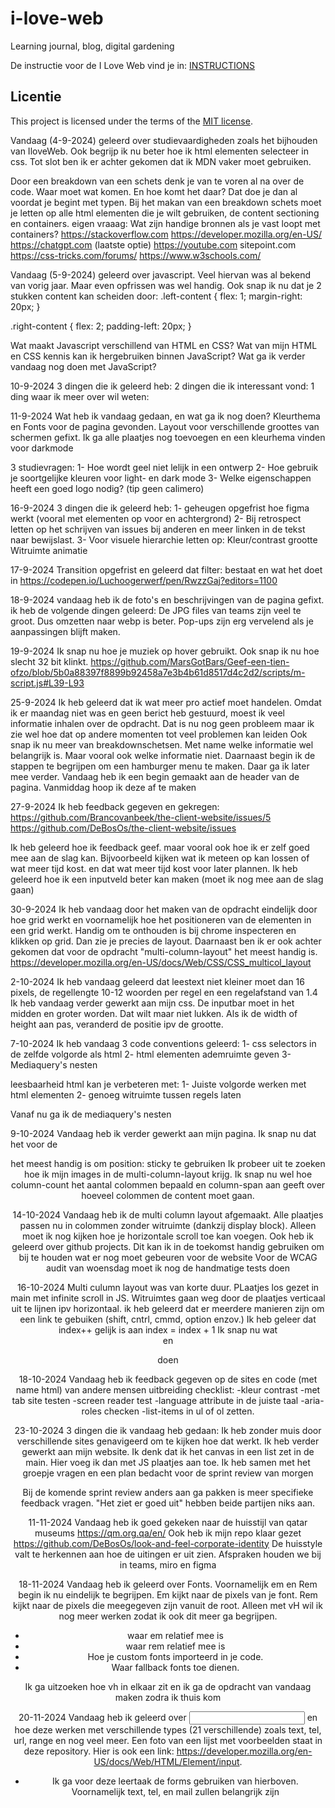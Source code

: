 # i-love-web

Learning journal, blog, digital gardening

De instructie voor de I Love Web vind je in: [INSTRUCTIONS](https://github.com/fdnd-task/i-love-web/blob/main/docs/INSTRUCTIONS.md)


## Licentie

This project is licensed under the terms of the [MIT license](./LICENSE).

Vandaag (4-9-2024) geleerd over studievaardigheden zoals het bijhouden van IloveWeb.
Ook begrijp ik nu beter hoe ik html elementen selecteer in css. Tot slot ben ik er achter gekomen dat ik MDN vaker moet gebruiken.

Door een breakdown van een schets denk je van te voren al na over de code. Waar moet wat komen. En hoe komt het daar? Dat doe je dan al voordat je begint met typen.
Bij het makan van een breakdown schets moet je letten op alle html elementen die je wilt gebruiken, de content sectioning en containers.
eigen vraaag: Wat zijn handige bronnen als je vast loopt met containers?
https://stackoverflow.com
https://developer.mozilla.org/en-US/
https://chatgpt.com (laatste optie)
https://youtube.com
sitepoint.com
https://css-tricks.com/forums/
https://www.w3schools.com/

Vandaag (5-9-2024) geleerd over javascript. Veel hiervan was al bekend van vorig jaar. Maar even opfrissen was wel handig.
Ook snap ik nu dat je 2 stukken content kan scheiden door:
.left-content {
    flex: 1;
    margin-right: 20px;
}

.right-content {
    flex: 2;
    padding-left: 20px;
}

Wat maakt Javascript verschillend van HTML en CSS?
Wat van mijn HTML en CSS kennis kan ik hergebruiken binnen JavaScript?
Wat ga ik verder vandaag nog doen met JavaScript?

10-9-2024
3 dingen die ik geleerd heb: 
2 dingen die ik interessant vond:
1 ding waar ik meer over wil weten:


11-9-2024
Wat heb ik vandaag gedaan, en wat ga ik nog doen?
Kleurthema en Fonts voor de pagina gevonden. Layout voor verschillende groottes van schermen gefixt. 
Ik ga alle plaatjes nog toevoegen en een kleurhema vinden voor darkmode

3 studievragen:
1- Hoe wordt geel niet lelijk in een ontwerp
2- Hoe gebruik je soortgelijke kleuren voor light- en dark mode
3- Welke eigenschappen heeft een goed logo nodig? (tip geen calimero)

16-9-2024
3 dingen die ik geleerd heb:
1- geheugen opgefrist hoe figma werkt (vooral met elementen op voor en achtergrond)
2- Bij retrospect letten op het schrijven van issues bij anderen en meer linken in de tekst naar bewijslast.
3- Voor visuele hierarchie letten op:
Kleur/contrast
grootte
Witruimte
animatie


17-9-2024
Transition opgefrist en geleerd dat 	filter: bestaat en wat het doet in 
https://codepen.io/Luchoogerwerf/pen/RwzzGaj?editors=1100

18-9-2024
vandaag heb ik de foto's en beschrijvingen van de pagina gefixt.
ik heb de volgende dingen geleerd:
De JPG files van teams zijn veel te groot. Dus omzetten naar webp is beter.
Pop-ups zijn erg vervelend als je aanpassingen blijft maken.

19-9-2024
Ik snap nu hoe je muziek op hover gebruikt. Ook snap ik nu hoe slecht 32 bit klinkt.
https://github.com/MarsGotBars/Geef-een-tien-ofzo/blob/5b0a88397f8899b92458a7e3b4b61d8517d4c2d2/scripts/m-script.js#L39-L93


25-9-2024
Ik heb geleerd dat ik wat meer pro actief moet handelen. Omdat ik er maandag niet was en geen berict heb gestuurd, moest ik veel informatie inhalen over de opdracht. 
Dat is nu nog geen probleem maar ik zie wel hoe dat op andere momenten tot veel problemen kan leiden
Ook snap ik nu meer van breakdownschetsen. Met name welke informatie wel belangrijk is. Maar vooral ook welke informatie niet.
Daarnaast begin ik de stappen te begrijpen om een hamburger menu te maken. Daar ga ik later mee verder.
Vandaag heb ik een begin gemaakt aan de header van de pagina. 
Vanmiddag hoop ik deze af te maken

27-9-2024
Ik heb feedback gegeven en gekregen: https://github.com/Brancovanbeek/the-client-website/issues/5 
https://github.com/DeBosOs/the-client-website/issues

Ik heb geleerd hoe ik feedback geef. maar vooral ook hoe ik er zelf goed mee aan de slag kan. Bijvoorbeeld kijken wat ik meteen op kan lossen of wat meer tijd kost. en dat wat meer tijd kost voor later plannen.
Ik heb geleerd hoe ik een inputveld beter kan maken (moet ik nog mee aan de slag gaan)

30-9-2024
Ik heb vandaag door het maken van de opdracht eindelijk door hoe grid werkt en voornamelijk hoe het positioneren van de elementen in een grid werkt. Handig om te onthouden is bij chrome inspecteren en klikken op grid. Dan zie je precies de layout.
Daarnaast ben ik er ook achter gekomen dat voor de opdracht "multi-column-layout" het meest handig is. https://developer.mozilla.org/en-US/docs/Web/CSS/CSS_multicol_layout

2-10-2024
Ik heb vandaag geleerd dat leestext niet kleiner moet dan 16 pixels, de regellengte 10-12 woorden per regel en een regelafstand van 1.4
Ik heb vandaag verder gewerkt aan mijn css. De inputbar moet in het midden en groter worden. Dat wilt maar niet lukken. Als ik de width of height aan pas, veranderd de positie ipv de grootte.

7-10-2024
Ik heb vandaag 3 code conventions geleerd:
1- css selectors in de zelfde volgorde als html
2- html elementen ademruimte geven
3- Mediaquery's nesten

leesbaarheid html kan je verbeteren met:
1- Juiste volgorde werken met html elementen
2- genoeg witruimte tussen regels laten

Vanaf nu ga ik de mediaquery's nesten

9-10-2024
Vandaag heb ik verder gewerkt aan mijn pagina. Ik snap nu dat het voor de <header> het meest handig is om position: sticky te gebruiken
Ik probeer uit te zoeken hoe ik mijn images in de multi-column-layout krijg. Ik snap nu wel hoe column-count het aantal colommen bepaald en column-span aan geeft over hoeveel colommen de content moet gaan.

14-10-2024
Vandaag heb ik de multi column layout afgemaakt. Alle plaatjes passen nu in colommen zonder witruimte (dankzij display block). Alleen moet ik nog kijken hoe je horizontale scroll toe kan voegen.
Ook heb ik geleerd over github projects. Dit kan ik in de toekomst handig gebruiken om bij te houden wat er nog moet gebeuren voor de website
Voor de WCAG audit van woensdag moet ik nog de handmatige tests doen 

16-10-2024
Multi culumn layout was van korte duur. PLaatjes los gezet in main met infinite scroll in JS. Witruimtes gaan weg door de plaatjes verticaal uit te lijnen ipv horizontaal.
ik heb geleerd dat er meerdere manieren zijn om een link te gebuiken (shift, cntrl, cmmd, option enzov.)
Ik heb geleer dat index++ gelijk is aan index = index + 1
Ik snap nu wat <legend> en <summary> doen

18-10-2024
Vandaag heb ik feedback gegeven op de sites en code (met name html) van andere mensen
uitbreiding checklist: 
-kleur contrast
-met tab site testen
-screen reader test
-language attribute in de juiste taal
-aria-roles checken
-list-items in ul of ol zetten.

23-10-2024
3 dingen die ik vandaag heb gedaan:
Ik heb zonder muis door verschillende sites genavigeerd om te kijken hoe dat werkt.
Ik heb verder gewerkt aan mijn website. Ik denk dat ik het canvas in een list zet in de main. Hier voeg ik dan met JS plaatjes aan toe.
Ik heb samen met het groepje vragen en een plan bedacht voor de sprint review van morgen

Bij de komende sprint review anders aan ga pakken is meer specifieke feedback vragen. "Het ziet er goed uit" hebben beide partijen niks aan.

11-11-2024
Vandaag heb ik goed gekeken naar de huisstijl van qatar museums https://qm.org.qa/en/
Ook heb ik mijn repo klaar gezet https://github.com/DeBosOs/look-and-feel-corporate-identity
De huisstyle valt te herkennen aan hoe de uitingen er uit zien. Afspraken houden we bij in teams, miro en figma

18-11-2024
Vandaag heb ik geleerd over Fonts. Voornamelijk em en Rem begin ik nu eindelijk te begrijpen. Em kijkt naar de pixels van je font. Rem kijkt naar de pixels die meegegeven zijn vanuit de root.
Alleen met vH wil ik nog meer werken zodat ik ook dit meer ga begrijpen. 

- waar em relatief mee is
- waar rem relatief mee is
- Hoe je custom fonts importeerd in je code.
- Waar fallback fonts toe dienen.

Ik ga uitzoeken hoe vh in elkaar zit en ik ga de opdracht van vandaag maken zodra ik thuis kom

20-11-2024
Vandaag heb ik geleerd over <input> en hoe deze werken met verschillende types (21 verschillende) zoals text, tel, url, range en nog veel meer. Een foto van een lijst met voorbeelden staat in deze repository. Hier is ook een link: https://developer.mozilla.org/en-US/docs/Web/HTML/Element/input.
- Ik ga voor deze leertaak de forms gebruiken van hierboven. Voornamelijk text, tel, en mail zullen belangrijk zijn
